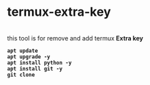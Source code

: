 # termux-extra-key
<br> this tool is for remove and add termux <b> 
Extra key </br>

````
apt update
apt upgrade -y
apt install python -y
apt install git -y
git clone 
````
